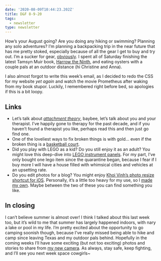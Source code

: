 ```yaml
---
date: '2020-08-09T10:44:23.202Z'
title: D&F 8-9-20
tags:
  - newsletter
type: newsletter
---
```


How’s your August going? Are you doing any hiking or swimming? Planning any solo adventures? I’m planning a backpacking trip in the near future that has me pretty stoked, especially because of all the gear I get to buy and try out. I’m a sucker for gear, [obviously](/posts/2020-03-16-traveling-during-a-pandemic/). I spent all of Saturday finishing the latest Tamsyn Muir book, [Harrow the Ninth](https://bookshop.org/books/harrow-the-ninth/9781250313225), and eating oysters with a couple pals at an outdoor distance (hi Christine and Anna).

I also almost forgot to write this week’s email, as I decided to redo the CSS for my website *yet again* and watch the movie Prometheus after waking from my book stupor. Luckily, I remembered right before bed, so apologies if this is a bit loopy.

## Links

* Let’s talk about [*attachment theory*](https://aeon.co/essays/how-attachment-theory-works-in-the-therapeutic-relationship), baybee, let’s talk about you and your therapist. I’ve happily gone to therapy for the past decade, and if you haven’t found a therapist you like, perhaps read this and then just go find one.
* One of the loveliest ways to fix broken things is with gold... even if the broken thing is a [basketball court](https://thekidshouldseethis.com/post/kintsugi-court-victor-solomon-video).
* Did you play with LEGO as a kid? Do you still enjoy it as an adult? You might love this deep-dive into [LEGO instrument panels](https://www.designedbycave.co.uk/2020/LEGO-Interface-UX/). For my part, I’ve only bought one lego item since the quarantine began, because I fear if I buy more I will have a house filled with whimsical cities and vehicles at an upsetting rate.
* Do you edit photos for a blog? You might enjoy [Khoi Vinh’s photo resize shortcut for iOS](https://www.subtraction.com/2020/08/06/exactpic-a-shortcut-for-precise-image-outputs-on-ios/). Personally, it’s a little too heavy for my use, so I [made my own](https://www.icloud.com/shortcuts/c759c619e2d7405d9bbb6bc49808f5b8). Maybe between the two of these you can find something you like.

## In closing

I can’t believe summer is almost over! I think I talked about this last week too, but it’s wild to me that summer has largely happened indoors, with nary a lake or pool in my life. I’m pretty excited about the opportunity to go camping soonish though, because I’ve really missed being able to hike and camp since leaving Texas and my outdoor pals behind. Hopefully in the coming weeks I’ll have some exciting (but not too exciting) photos and stories to share from [my new camera](/posts/2020-08-07-a-few-weeks-with-a/). As always, stay safe, keep fighting, and I’ll see you next week space cowgirls~
